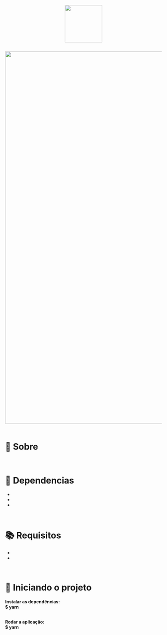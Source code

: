 <div align="center">
  <img src="https://user-images.githubusercontent.com/67304453/143727307-a4702d6e-0462-4bc6-9de1-99a5a44cb706.png" width="120" >
</div>

##

<img src="https://user-images.githubusercontent.com/67304453/143727320-50464d13-5c6e-413e-9ad3-a97b6f1ea464.png" width="1200" >

<br>
<br>

<h1>📃 Sobre</h1>

<h4 align="justify"></h4>

<br>

<h1>🔧 Dependencias</h1>

<ul>
  <li></li>
  <li></li>
  <li></li>
</ul>

<br>

<h1>📚 Requisitos</h1>

<ul>
  <li></li>
  <li></li>
 </ul>

   <br>
   
<h1>🚀 Iniciando o projeto</h1>

<h4>
  Instalar as dependências:
  <br>
  $ yarn
  
  <br>
  <br>
  
  Rodar a aplicação:
  <br>
  $ yarn
</h4>
